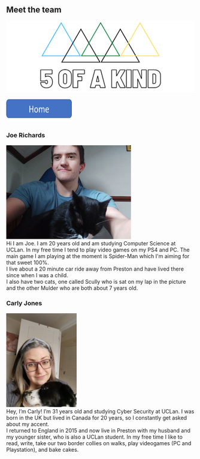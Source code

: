 ## Meet the team
<img src="Facebook%20Banner.png"/><br/>

<a href="index"><img src="Homepage.png" height = "60" width="175"></a>

### Joe Richards
<img  height = "250" widith ="250" src="5ofaKind Joe.jpg"><br/>
Hi I am Joe. I am 20 years old and am studying Computer Science at UCLan. In my free time I tend to play video games on my PS4 and PC. The main game I am playing at the moment is Spider-Man which I'm aiming for that sweet 100%.<br/>
I live about a 20 minute car ride away from Preston and have lived there since when I was a child.<br/>
I also have two cats, one called Scully who is sat on my lap in the picture and the other Mulder who are both about 7 years old.
<br/>

### Carly Jones
<img  height = "250" widith ="250" src="carly meet the team.jpg"><br/>
Hey, I’m Carly! I’m 31 years old and studying Cyber Security at UCLan. I was born in the UK but lived in Canada for 20 years, so I constantly get asked about my accent. <br/> I returned to England in 2015 and now live in Preston with my husband and my younger sister, who is also a UCLan student. In my free time I like to read, write, take our two border collies on walks, play videogames (PC and Playstation), and bake cakes.  
